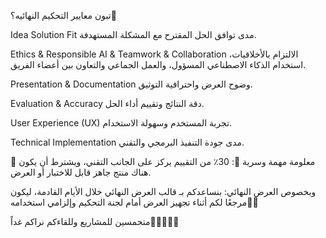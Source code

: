 تبون معايير التحكيم النهائيه؟👀

Idea Solution Fit
مدى توافق الحل المقترح مع المشكلة المستهدفة.

Ethics & Responsible AI & Teamwork & Collaboration
الالتزام بالأخلاقيات، استخدام الذكاء الاصطناعي المسؤول، والعمل الجماعي والتعاون بين أعضاء الفريق.

Presentation & Documentation
وضوح العرض واحترافية التوثيق.

Evaluation & Accuracy
دقة النتائج وتقييم أداء الحل.

User Experience (UX)
تجربة المستخدم وسهولة الاستخدام.

Technical Implementation
مدى جودة التنفيذ البرمجي والتقني.

🔺 معلومة مهمة وسرية 👀:
30٪ من التقييم يركز على الجانب التقني، ويشترط أن يكون هناك منتج جاهز قابل للاختبار أو العرض.

وبخصوص العرض النهائي:
بنساعدكم بـ قالب العرض النهائي خلال الأيام القادمة، ليكون مرجعًا لكم أثناء تجهيز العرض أمام لجنة التحكيم وإلزامي استخدامه👏🏻

متحمسين للمشاريع وللقاءكم
نراكم غداً👏🏻👏🏻🔥
